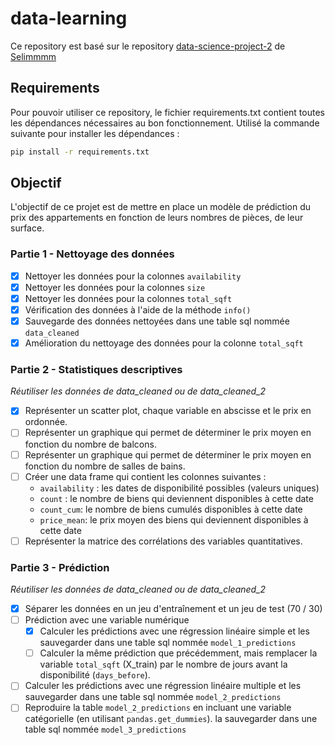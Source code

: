 # data-learning

Ce repository est basé sur le
repository [data-science-project-2](https://github.com/Selimmmm/data-science-project-2/blob/master/consignes.ipynb)
de [Selimmmm](https://github.com/Selimmmm)

## Requirements

Pour pouvoir utiliser ce repository, le fichier requirements.txt contient toutes les dépendances nécessaires au bon
fonctionnement.
Utilisé la commande suivante pour installer les dépendances :

```bash
pip install -r requirements.txt
```

## Objectif

L'objectif de ce projet est de mettre en place un modèle de prédiction du prix des appartements en fonction de leurs
nombres de pièces, de leur surface.

### Partie 1 - Nettoyage des données

- [x] Nettoyer les données pour la colonnes `availability`
- [x] Nettoyer les données pour la colonnes `size`
- [x] Nettoyer les données pour la colonnes `total_sqft`
- [x] Vérification des données à l'aide de la méthode `info()`
- [x] Sauvegarde des données nettoyées dans une table sql nommée `data_cleaned`
- [x] Amélioration du nettoyage des données pour la colonne `total_sqft`

### Partie 2 - Statistiques descriptives

*Réutiliser les données de data_cleaned ou de data_cleaned_2*

- [x] Représenter un scatter plot, chaque variable en abscisse et le prix en ordonnée.
- [ ] Représenter un graphique qui permet de déterminer le prix moyen en fonction du nombre de balcons.
- [ ] Représenter un graphique qui permet de déterminer le prix moyen en fonction du nombre de salles de bains.
- [ ] Créer une data frame qui contient les colonnes suivantes :
    - `availability` : les dates de disponibilité possibles (valeurs uniques)
    - `count` : le nombre de biens qui deviennent disponibles à cette date
    - `count_cum`: le nombre de biens cumulés disponibles à cette date
    - `price_mean`: le prix moyen des biens qui deviennent disponibles à cette date
- [ ] Représenter la matrice des corrélations des variables quantitatives.

### Partie 3 - Prédiction

*Réutiliser les données de data_cleaned ou de data_cleaned_2*

- [x] Séparer les données en un jeu d'entraînement et un jeu de test (70 / 30)
- [ ] Prédiction avec une variable numérique
    - [x] Calculer les prédictions avec une régression linéaire simple et les sauvegarder dans une table sql
      nommée `model_1_predictions`
    - [ ] Calculer la même prédiction que précédemment, mais remplacer la variable `total_sqft` (X_train) par le nombre
      de jours avant la disponibilité (`days_before`).
- [ ] Calculer les prédictions avec une régression linéaire multiple et les sauvegarder dans une table sql
  nommée `model_2_predictions`
- [ ] Reproduire la table `model_2_predictions` en incluant une variable catégorielle (en
  utilisant `pandas.get_dummies`). la sauvegarder dans une table sql nommée `model_3_predictions`